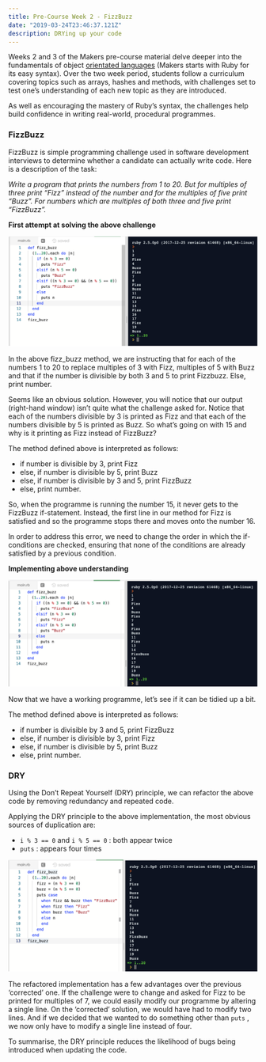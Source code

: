 ```yaml
---
title: Pre-Course Week 2 - FizzBuzz
date: "2019-03-24T23:46:37.121Z"
description: DRYing up your code
---
```


Weeks 2 and 3 of the Makers pre-course material delve deeper into the fundamentals of object [orientated languages](https://en.wikipedia.org/wiki/Object-oriented_programming) (Makers starts with Ruby for its easy syntax). Over the two week period, students follow a curriculum covering topics such as arrays, hashes and methods, with challenges set to test one’s understanding of each new topic as they are introduced.

As well as encouraging the mastery of Ruby’s syntax, the challenges help build confidence in writing real-world, procedural programmes.

### FizzBuzz
FizzBuzz is simple programming challenge used in software development interviews to determine whether a candidate can actually write code. Here is a description of the task:

*Write a program that prints the numbers from 1 to 20. But for multiples of three print “Fizz” instead of the number and for the multiples of five print “Buzz”. For numbers which are multiples of both three and five print “FizzBuzz”.*

**First attempt at solving the above challenge**

![FizzBuzz-1](./FizzBuzz-1.png)

In the above fizz_buzz method, we are instructing that for each of the numbers 1 to 20 to replace multiples of 3 with Fizz, multiples of 5 with Buzz and that if the number is divisible by both 3 and 5 to print Fizzbuzz. Else, print number.

Seems like an obvious solution. However, you will notice that our output (right-hand window) isn’t quite what the challenge asked for. Notice that each of the numbers divisible by 3 is printed as Fizz and that each of the numbers divisible by 5 is printed as Buzz. So what’s going on with 15 and why is it printing as Fizz instead of FizzBuzz?

The method defined above is interpreted as follows:

* if number is divisible by 3, print Fizz
* else, if number is divisible by 5, print Buzz
* else, if number is divisible by 3 and 5, print FizzBuzz
* else, print number.

So, when the programme is running the number 15, it never gets to the FizzBuzz if-statement. Instead, the first line in our method for Fizz is satisfied and so the programme stops there and moves onto the number 16.

In order to address this error, we need to change the order in which the if-conditions are checked, ensuring that none of the conditions are already satisfied by a previous condition.

**Implementing above understanding**


![Fizzbuzz-2](./FizzBuzz-2.png)

Now that we have a working programme, let’s see if it can be tidied up a bit.

The method defined above is interpreted as follows:

* if number is divisible by 3 and 5, print FizzBuzz
* else, if number is divisible by 3, print Fizz
* else, if number is divisible by 5, print Buzz
* else, print number.


### DRY


Using the Don’t Repeat Yourself (DRY) principle, we can refactor the above code by removing redundancy and repeated code.

Applying the DRY principle to the above implementation, the most obvious sources of duplication are:

* `i % 3 == 0` and `i % 5 == 0` : both appear twice
* `puts` : appears four times


![Fizzbuzz-3](./FizzBuzz-3.png)

The refactored implementation has a few advantages over the previous ‘corrected’ one. If the challenge were to change and asked for Fizz to be printed for multiples of 7, we could easily modify our programme by altering a single line. On the ‘corrected’ solution, we would have had to modify two lines. And if we decided that we wanted to do something other than `puts` , we now only have to modify a single line instead of four.

To summarise, the DRY principle reduces the likelihood of bugs being introduced when updating the code.

